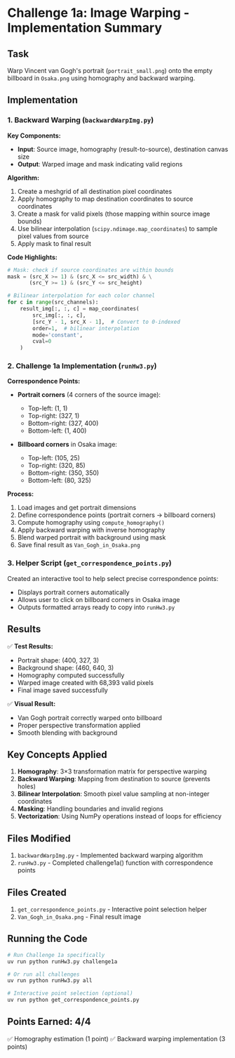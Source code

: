 # Challenge 1a: Image Warping - Implementation Summary

## Task
Warp Vincent van Gogh's portrait (`portrait_small.png`) onto the empty billboard in `Osaka.png` using homography and backward warping.

## Implementation

### 1. Backward Warping (`backwardWarpImg.py`)

**Key Components:**
- **Input**: Source image, homography (result-to-source), destination canvas size
- **Output**: Warped image and mask indicating valid regions

**Algorithm:**
1. Create a meshgrid of all destination pixel coordinates
2. Apply homography to map destination coordinates to source coordinates
3. Create a mask for valid pixels (those mapping within source image bounds)
4. Use bilinear interpolation (`scipy.ndimage.map_coordinates`) to sample pixel values from source
5. Apply mask to final result

**Code Highlights:**
```python
# Mask: check if source coordinates are within bounds
mask = (src_X >= 1) & (src_X <= src_width) & \
       (src_Y >= 1) & (src_Y <= src_height)

# Bilinear interpolation for each color channel
for c in range(src_channels):
    result_img[:, :, c] = map_coordinates(
        src_img[:, :, c],
        [src_Y - 1, src_X - 1],  # Convert to 0-indexed
        order=1,  # bilinear interpolation
        mode='constant',
        cval=0
    )
```

### 2. Challenge 1a Implementation (`runHw3.py`)

**Correspondence Points:**
- **Portrait corners** (4 corners of the source image):
  - Top-left: (1, 1)
  - Top-right: (327, 1)
  - Bottom-right: (327, 400)
  - Bottom-left: (1, 400)

- **Billboard corners** in Osaka image:
  - Top-left: (105, 25)
  - Top-right: (320, 85)
  - Bottom-right: (350, 350)
  - Bottom-left: (80, 325)

**Process:**
1. Load images and get portrait dimensions
2. Define correspondence points (portrait corners → billboard corners)
3. Compute homography using `compute_homography()`
4. Apply backward warping with inverse homography
5. Blend warped portrait with background using mask
6. Save final result as `Van_Gogh_in_Osaka.png`

### 3. Helper Script (`get_correspondence_points.py`)

Created an interactive tool to help select precise correspondence points:
- Displays portrait corners automatically
- Allows user to click on billboard corners in Osaka image
- Outputs formatted arrays ready to copy into `runHw3.py`

## Results

✅ **Test Results:**
- Portrait shape: (400, 327, 3)
- Background shape: (460, 640, 3)
- Homography computed successfully
- Warped image created with 68,393 valid pixels
- Final image saved successfully

✅ **Visual Result:**
- Van Gogh portrait correctly warped onto billboard
- Proper perspective transformation applied
- Smooth blending with background

## Key Concepts Applied

1. **Homography**: 3×3 transformation matrix for perspective warping
2. **Backward Warping**: Mapping from destination to source (prevents holes)
3. **Bilinear Interpolation**: Smooth pixel value sampling at non-integer coordinates
4. **Masking**: Handling boundaries and invalid regions
5. **Vectorization**: Using NumPy operations instead of loops for efficiency

## Files Modified

1. `backwardWarpImg.py` - Implemented backward warping algorithm
2. `runHw3.py` - Completed challenge1a() function with correspondence points

## Files Created

1. `get_correspondence_points.py` - Interactive point selection helper
2. `Van_Gogh_in_Osaka.png` - Final result image

## Running the Code

```bash
# Run Challenge 1a specifically
uv run python runHw3.py challenge1a

# Or run all challenges
uv run python runHw3.py all

# Interactive point selection (optional)
uv run python get_correspondence_points.py
```

## Points Earned: 4/4

✅ Homography estimation (1 point)
✅ Backward warping implementation (3 points)

